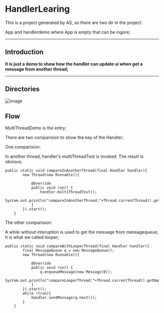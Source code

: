 # HandlerLearing
This is a project generated by AS, so there are two dir in the project:

App and handlerdemo where App is empty that can be ingore;


---
## Introduction
**It is just a demo to show how the handler can update ui when get a message from another thread;**

---

## Directories
![image](http://note.youdao.com/favicon.ico)

## Flow
MultiThreadDemo is the entry;

There are two comparision to show the key of the Handler;

One comparision:

In another thread, handler's multiThreadTest is invoked. The result is obvious;

```
public static void compareInAnotherThread(final Handler handler){
        new Thread(new Runnable(){

            @Override
            public void run() {
                handler.multiThreadTest();
                System.out.println("compareInAnotherThread:"+Thread.currentThread().getName());
            }
        }).start();
    }
```


The other comparision:

A while without interuption is used to get the message from messagequeue; It is what we called looper;

```
public static void compareWithLooperThread(final Handler handler){
        final MessageQueue q = new MessageQueue();
        new Thread(new Runnable(){

            @Override
            public void run() {
                q.enqueueMessage(new Message(0));
                System.out.println("compareLooperThread:"+Thread.currentThread().getName());
            }
        }).start();
        while (true){
            handler.sendMessage(q.next());
        }
    }
```

